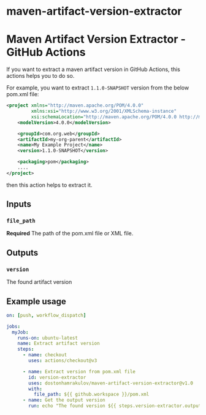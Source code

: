 # maven-artifact-version-extractor

# Maven Artifact Version Extractor - GitHub Actions

If you want to extract a maven artifact version in GitHub Actions, this actions helps you to do so.

For example, you want to extract `1.1.0-SNAPSHOT` version from the below pom.xml file:
```xml
<project xmlns="http://maven.apache.org/POM/4.0.0"
         xmlns:xsi="http://www.w3.org/2001/XMLSchema-instance"
         xsi:schemaLocation="http://maven.apache.org/POM/4.0.0 http://maven.apache.org/xsd/maven-4.0.0.xsd">
    <modelVersion>4.0.0</modelVersion>

    <groupId>com.org.web</groupId>
    <artifactId>my-org-parent</artifactId>
    <name>My Example Project</name>
    <version>1.1.0-SNAPSHOT</version>

    <packaging>pom</packaging>
    ....
</project>
```

then this action helps to extract it.

## Inputs

### `file_path`

**Required** The path of the pom.xml file or XML file.

## Outputs

### `version`

The found artifact version

## Example usage

```yaml
on: [push, workflow_dispatch]

jobs:
  myJob:
    runs-on: ubuntu-latest
    name: Extract artifact version
    steps:
      - name: checkout
        uses: actions/checkout@v3

      - name: Extract version from pom.xml file
        id: version-extractor
        uses: dostonhamrakulov/maven-artifact-version-extractor@v1.0
        with:
          file_path: ${{ github.workspace }}/pom.xml
      - name: Get the output version
        run: echo "The found version ${{ steps.version-extractor.outputs.version }}"

```
